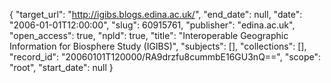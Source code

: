 {
  "target_url": "http://igibs.blogs.edina.ac.uk/", 
  "end_date": null, 
  "date": "2006-01-01T12:00:00", 
  "slug": 60915761, 
  "publisher": "edina.ac.uk", 
  "open_access": true, 
  "npld": true, 
  "title": "Interoperable Geographic Information for Biosphere Study (IGIBS)", 
  "subjects": [], 
  "collections": [], 
  "record_id": "20060101T120000/RA9drzfu8cummbE16GU3nQ==", 
  "scope": "root", 
  "start_date": null
}

